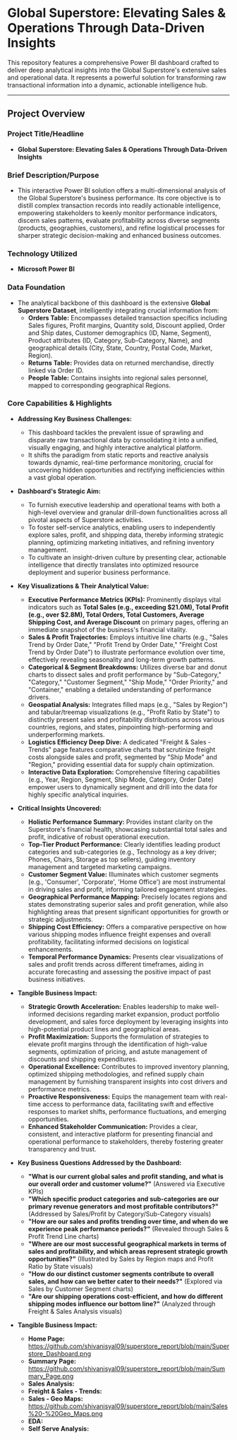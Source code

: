 # Global Superstore: Elevating Sales & Operations Through Data-Driven Insights

This repository features a comprehensive Power BI dashboard crafted to deliver deep analytical insights into the Global Superstore's extensive sales and operational data. It represents a powerful solution for transforming raw transactional information into a dynamic, actionable intelligence hub.

---

## Project Overview

### Project Title/Headline
* **Global Superstore: Elevating Sales & Operations Through Data-Driven Insights**

### Brief Description/Purpose
* This interactive Power BI solution offers a multi-dimensional analysis of the Global Superstore's business performance. Its core objective is to distill complex transaction records into readily actionable intelligence, empowering stakeholders to keenly monitor performance indicators, discern sales patterns, evaluate profitability across diverse segments (products, geographies, customers), and refine logistical processes for sharper strategic decision-making and enhanced business outcomes.

### Technology Utilized
* **Microsoft Power BI**

### Data Foundation
* The analytical backbone of this dashboard is the extensive **Global Superstore Dataset**, intelligently integrating crucial information from:
    * **Orders Table:** Encompasses detailed transaction specifics including Sales figures, Profit margins, Quantity sold, Discount applied, Order and Ship dates, Customer demographics (ID, Name, Segment), Product attributes (ID, Category, Sub-Category, Name), and geographical details (City, State, Country, Postal Code, Market, Region).
    * **Returns Table:** Provides data on returned merchandise, directly linked via Order ID.
    * **People Table:** Contains insights into regional sales personnel, mapped to corresponding geographical Regions.

### Core Capabilities & Highlights

* **Addressing Key Business Challenges:**
    * This dashboard tackles the prevalent issue of sprawling and disparate raw transactional data by consolidating it into a unified, visually engaging, and highly interactive analytical platform.
    * It shifts the paradigm from static reports and reactive analysis towards dynamic, real-time performance monitoring, crucial for uncovering hidden opportunities and rectifying inefficiencies within a vast global operation.

* **Dashboard's Strategic Aim:**
    * To furnish executive leadership and operational teams with both a high-level overview and granular drill-down functionalities across all pivotal aspects of Superstore activities.
    * To foster self-service analytics, enabling users to independently explore sales, profit, and shipping data, thereby informing strategic planning, optimizing marketing initiatives, and refining inventory management.
    * To cultivate an insight-driven culture by presenting clear, actionable intelligence that directly translates into optimized resource deployment and superior business performance.

* **Key Visualizations & Their Analytical Value:**
    * **Executive Performance Metrics (KPIs):** Prominently displays vital indicators such as **Total Sales (e.g., exceeding $21.0M), Total Profit (e.g., over $2.8M), Total Orders, Total Customers, Average Shipping Cost, and Average Discount** on primary pages, offering an immediate snapshot of the business's financial vitality.
    * **Sales & Profit Trajectories:** Employs intuitive line charts (e.g., "Sales Trend by Order Date," "Profit Trend by Order Date," "Freight Cost Trend by Order Date") to illustrate performance evolution over time, effectively revealing seasonality and long-term growth patterns.
    * **Categorical & Segment Breakdowns:** Utilizes diverse bar and donut charts to dissect sales and profit performance by "Sub-Category," "Category," "Customer Segment," "Ship Mode," "Order Priority," and "Container," enabling a detailed understanding of performance drivers.
    * **Geospatial Analysis:** Integrates filled maps (e.g., "Sales by Region") and tabular/treemap visualizations (e.g., "Profit Ratio by State") to distinctly present sales and profitability distributions across various countries, regions, and states, pinpointing high-performing and underperforming markets.
    * **Logistics Efficiency Deep Dive:** A dedicated "Freight & Sales - Trends" page features comparative charts that scrutinize freight costs alongside sales and profit, segmented by "Ship Mode" and "Region," providing essential data for supply chain optimization.
    * **Interactive Data Exploration:** Comprehensive filtering capabilities (e.g., Year, Region, Segment, Ship Mode, Category, Order Date) empower users to dynamically segment and drill into the data for highly specific analytical inquiries.

* **Critical Insights Uncovered:**
    * **Holistic Performance Summary:** Provides instant clarity on the Superstore's financial health, showcasing substantial total sales and profit, indicative of robust operational execution.
    * **Top-Tier Product Performance:** Clearly identifies leading product categories and sub-categories (e.g., Technology as a key driver; Phones, Chairs, Storage as top sellers), guiding inventory management and targeted marketing campaigns.
    * **Customer Segment Value:** Illuminates which customer segments (e.g., 'Consumer', 'Corporate', 'Home Office') are most instrumental in driving sales and profit, informing tailored engagement strategies.
    * **Geographical Performance Mapping:** Precisely locates regions and states demonstrating superior sales and profit generation, while also highlighting areas that present significant opportunities for growth or strategic adjustments.
    * **Shipping Cost Efficiency:** Offers a comparative perspective on how various shipping modes influence freight expenses and overall profitability, facilitating informed decisions on logistical enhancements.
    * **Temporal Performance Dynamics:** Presents clear visualizations of sales and profit trends across different timeframes, aiding in accurate forecasting and assessing the positive impact of past business initiatives.

* **Tangible Business Impact:**
    * **Strategic Growth Acceleration:** Enables leadership to make well-informed decisions regarding market expansion, product portfolio development, and sales force deployment by leveraging insights into high-potential product lines and geographical areas.
    * **Profit Maximization:** Supports the formulation of strategies to elevate profit margins through the identification of high-value segments, optimization of pricing, and astute management of discounts and shipping expenditures.
    * **Operational Excellence:** Contributes to improved inventory planning, optimized shipping methodologies, and refined supply chain management by furnishing transparent insights into cost drivers and performance metrics.
    * **Proactive Responsiveness:** Equips the management team with real-time access to performance data, facilitating swift and effective responses to market shifts, performance fluctuations, and emerging opportunities.
    * **Enhanced Stakeholder Communication:** Provides a clear, consistent, and interactive platform for presenting financial and operational performance to stakeholders, thereby fostering greater transparency and trust.

* **Key Business Questions Addressed by the Dashboard:**
    * **"What is our current global sales and profit standing, and what is our overall order and customer volume?"** (Answered via Executive KPIs)
    * **"Which specific product categories and sub-categories are our primary revenue generators and most profitable contributors?"** (Addressed by Sales/Profit by Category/Sub-Category visuals)
    * **"How are our sales and profits trending over time, and when do we experience peak performance periods?"** (Revealed through Sales & Profit Trend Line charts)
    * **"Where are our most successful geographical markets in terms of sales and profitability, and which areas represent strategic growth opportunities?"** (Illustrated by Sales by Region maps and Profit Ratio by State visuals)
    * **"How do our distinct customer segments contribute to overall sales, and how can we better cater to their needs?"** (Explored via Sales by Customer Segment charts)
    * **"Are our shipping operations cost-efficient, and how do different shipping modes influence our bottom line?"** (Analyzed through Freight & Sales Analysis visuals)

* **Tangible Business Impact:**
    * **Home Page:**
      https://github.com/shivanisyal09/superstore_report/blob/main/Superstore_Dashboard.png
    * **Summary Page:**
      https://github.com/shivanisyal09/superstore_report/blob/main/Summary_Page.png
    * **Sales Analysis:**
    * **Freight & Sales - Trends:**
    * **Sales - Geo Maps:**
      https://github.com/shivanisyal09/superstore_report/blob/main/Sales%20-%20Geo_Maps.png
    * **EDA:**
    * **Self Serve Analysis:**
